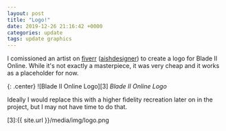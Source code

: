 ```yaml
---
layout: post
title: "Logo!"
date: 2019-12-26 21:16:42 +0000
categories: update
tags: update graphics
---
```


I comissioned an artist on [fiverr][1] ([aishdesigner][2]) to create a logo for Blade II Online. While it's not exactly a masterpiece, it was very cheap and it works as a placeholder for now.

{: .center}
![Blade II Online Logo][3]
*Blade II Online Logo*

Ideally I would replace this with a higher fidelity recreation later on in the project, but I may not have time to do that.

[1]:https://www.fiverr.com
[2]:https://www.fiverr.com/aishdesigner
[3]:{{ site.url }}/media/img/logo.png
